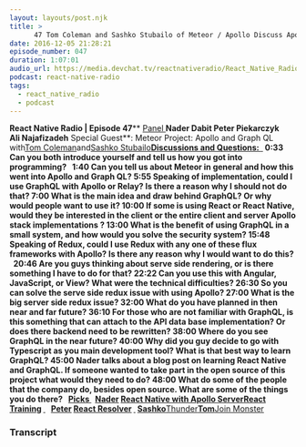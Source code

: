 ```yaml
---
layout: layouts/post.njk
title: >
      47 Tom Coleman and Sashko Stubailo of Meteor / Apollo Discuss Apollo and GraphQL
date: 2016-12-05 21:28:21
episode_number: 047
duration: 1:07:01
audio_url: https://media.devchat.tv/reactnativeradio/React_Native_Radio_Episode_47.mp3
podcast: react-native-radio
tags: 
  - react_native_radio
  - podcast
---
```


 **React Native Radio | Episode 47**** <u>Panel </u> **Nader Dabit Peter&nbsp;Piekarczyk Ali&nbsp;Najafizadeh** Special Guest**: Meteor Project: Apollo and Graph QL with[Tom Coleman](https://twitter.com/tmeasday)and[Sashko Stubailo](https://twitter.com/stubailo?lang=en)**<u>Discussions and Questions: </u> ****<u> </u>**** 0:33 **Can you both introduce yourself and tell us how you got into programming?** &nbsp; ****1:40** Can you tell us about Meteor in general and how this went into Apollo and Graph QL? **5:55** Speaking of implementation, could I use GraphQL with Apollo or Relay? Is there a reason why I should not do that? **7:00** What is the main idea and draw behind GraphQL? Or why would people want to use it? **10:00** If some is using React or React Native, would they be interested in the client or the entire client and server Apollo stack implementations ? **13:00** What is the benefit of using GraphQL in a small system, and how would you solve the security system? **15:48** Speaking of Redux, could I use Redux with any one of these flux frameworks with Apollo? Is there any reason why I would want to do this? **&nbsp;**** 20:46 **Are you guys thinking about serve side rendering, or is there something I have to do for that?** 22:22 **Can you use this with Angular, JavaScript, or View? What were the technical difficulties?** 26:30 **So you can solve the serve side redux issue with using Apollo?** 27:00 **What is the big server side redux issue?** 32:00 **What do you have planned in then near and far future?** 36:10 **For those who are not familiar with GraphQL, is this something that can attach to the API data base implementation? Or does there backend need to be rewritten?** 38:00 **Where do you see GraphQL in the near future?** 40:00 **Why did you guy decide to go with Typescript as you main development tool? What is that best way to learn GraphQL?** 45:00 **Nader talks about a blog post on learning React Native and GraphQL. If someone wanted to take part in the open source of this project what would they need to do?** 48:00 **What do some of the people that the company do, besides open source. What are some of the things you do there?** &nbsp; ****<u>Picks </u>**** &nbsp; ****<u>Nader</u>** [React Native with Apollo Server](https://medium.com/react-native-training/react-native-with-apollo-server-and-client-part-1-efb7d15d2361#.fpkm5swsy)[React Training](https://reacttraining.com/) **<u> </u>** &nbsp; **<u>Peter</u>** [React Resolver](https://github.com/ericclemmons/react-resolver) **<u> </u>**** <u>Sashko</u>**[Thunder](https://github.com/samsarahq/thunder)**<u>Tom</u>**[Join Monster](https://github.com/stems/join-monster)&nbsp;**&nbsp; ****&nbsp;**** &nbsp; ****&nbsp;**** &nbsp;**&nbsp;

### Transcript


